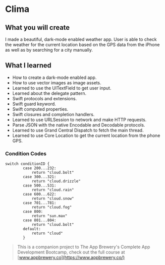 
#  Clima

## What you will create

I made a beautiful, dark-mode enabled weather app. User is able to check the weather for the current location based on the GPS data from the iPhone as well as by searching for a city manually. 

## What I learned

* How to create a dark-mode enabled app.
* How to use vector images as image assets.
* Learned to use the UITextField to get user input. 
* Learned about the delegate pattern.
* Swift protocols and extensions. 
* Swift guard keyword. 
* Swift computed properties.
* Swift closures and completion handlers.
* Learned to use URLSession to network and make HTTP requests.
* Parse JSON with the native Encodable and Decodable protocols. 
* Learned to use Grand Central Dispatch to fetch the main thread.
* Learned to use Core Location to get the current location from the phone GPS. 

### Condition Codes
```
switch conditionID {
        case 200...232:
            return "cloud.bolt"
        case 300...321:
            return "cloud.drizzle"
        case 500...531:
            return "cloud.rain"
        case 600...622:
            return "cloud.snow"
        case 701...781:
            return "cloud.fog"
        case 800:
            return "sun.max"
        case 801...804:
            return "cloud.bolt"
        default:
            return "cloud"
        }
```

>This is a companion project to The App Brewery's Complete App Development Bootcamp, check out the full course at [www.appbrewery.co](https://www.appbrewery.co/)

